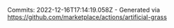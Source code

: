 Commits: 2022-12-16T17:14:19.058Z - Generated via https://github.com/marketplace/actions/artificial-grass
<br>
